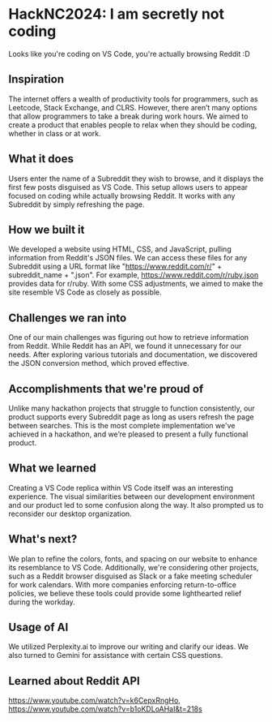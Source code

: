 # HackNC2024: I am secretly not coding 
Looks like you're coding on VS Code, you're actually browsing Reddit :D


## Inspiration
The internet offers a wealth of productivity tools for programmers, such as Leetcode, Stack Exchange, and CLRS. However, there aren’t many options that allow programmers to take a break during work hours. We aimed to create a product that enables people to relax when they should be coding, whether in class or at work.

## What it does
Users enter the name of a Subreddit they wish to browse, and it displays the first few posts disguised as VS Code. This setup allows users to appear focused on coding while actually browsing Reddit. It works with any Subreddit by simply refreshing the page.

## How we built it
We developed a website using HTML, CSS, and JavaScript, pulling information from Reddit's JSON files. We can access these files for any Subreddit using a URL format like "https://www.reddit.com/r/" + subreddit_name + ".json". For example, https://www.reddit.com/r/ruby.json provides data for r/ruby. With some CSS adjustments, we aimed to make the site resemble VS Code as closely as possible.

## Challenges we ran into
One of our main challenges was figuring out how to retrieve information from Reddit. While Reddit has an API, we found it unnecessary for our needs. After exploring various tutorials and documentation, we discovered the JSON conversion method, which proved effective.

## Accomplishments that we're proud of
Unlike many hackathon projects that struggle to function consistently, our product supports every Subreddit page as long as users refresh the page between searches. This is the most complete implementation we've achieved in a hackathon, and we’re pleased to present a fully functional product.

## What we learned 
Creating a VS Code replica within VS Code itself was an interesting experience. The visual similarities between our development environment and our product led to some confusion along the way. It also prompted us to reconsider our desktop organization.

## What's next?
We plan to refine the colors, fonts, and spacing on our website to enhance its resemblance to VS Code. Additionally, we're considering other projects, such as a Reddit browser disguised as Slack or a fake meeting scheduler for work calendars. With more companies enforcing return-to-office policies, we believe these tools could provide some lighthearted relief during the workday.

## Usage of AI 
We utilized Perplexity.ai to improve our writing and clarify our ideas. We also turned to Gemini for assistance with certain CSS questions.

## Learned about Reddit API 
https://www.youtube.com/watch?v=k6CepxRngHo, 
https://www.youtube.com/watch?v=b1oKDLoAHaI&t=218s
